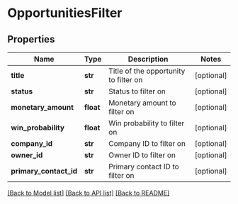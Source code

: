 # OpportunitiesFilter


## Properties
Name | Type | Description | Notes
------------ | ------------- | ------------- | -------------
**title** | **str** | Title of the opportunity to filter on | [optional] 
**status** | **str** | Status to filter on | [optional] 
**monetary_amount** | **float** | Monetary amount to filter on | [optional] 
**win_probability** | **float** | Win probability to filter on | [optional] 
**company_id** | **str** | Company ID to filter on | [optional] 
**owner_id** | **str** | Owner ID to filter on | [optional] 
**primary_contact_id** | **str** | Primary contact ID to filter on | [optional] 

[[Back to Model list]](../../README.md#documentation-for-models) [[Back to API list]](../../README.md#documentation-for-api-endpoints) [[Back to README]](../../README.md)


